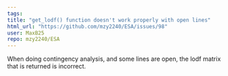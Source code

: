 ```yaml
---
tags: 
title: "get_lodf() function doesn't work properly with open lines"
html_url: "https://github.com/mzy2240/ESA/issues/98"
user: MaxB25
repo: mzy2240/ESA
---
```


When doing contingency analysis, and some lines are open, the lodf matrix that is returned is incorrect. 
